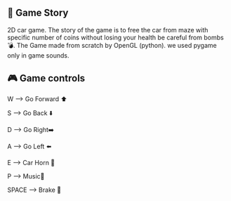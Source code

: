 ## 📌 Game Story
2D car game. The story of the game is to free the car from maze with specific number of coins without losing your health be careful from bombs 💣.    The Game made from scratch by OpenGL (python). we used pygame only in game sounds.

## 🎮 Game controls

W --> Go Forward ⬆️ 

S --> Go Back ⬇️

D --> Go Right➡️

A --> Go Left ⬅️

E --> Car Horn 🎺

P --> Music🎵

SPACE --> Brake 🛑